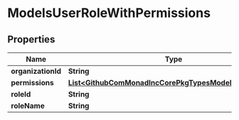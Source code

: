 

# ModelsUserRoleWithPermissions


## Properties

| Name | Type | Description | Notes |
|------------ | ------------- | ------------- | -------------|
|**organizationId** | **String** |  |  [optional] |
|**permissions** | [**List&lt;GithubComMonadIncCorePkgTypesModelsPermission&gt;**](GithubComMonadIncCorePkgTypesModelsPermission.md) |  |  [optional] |
|**roleId** | **String** |  |  [optional] |
|**roleName** | **String** |  |  [optional] |



